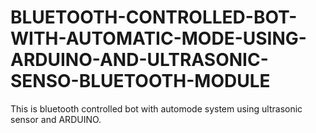 # BLUETOOTH-CONTROLLED-BOT-WITH-AUTOMATIC-MODE-USING-ARDUINO-AND-ULTRASONIC-SENSO-BLUETOOTH-MODULE
This is bluetooth controlled bot with automode system using ultrasonic sensor and ARDUINO.
